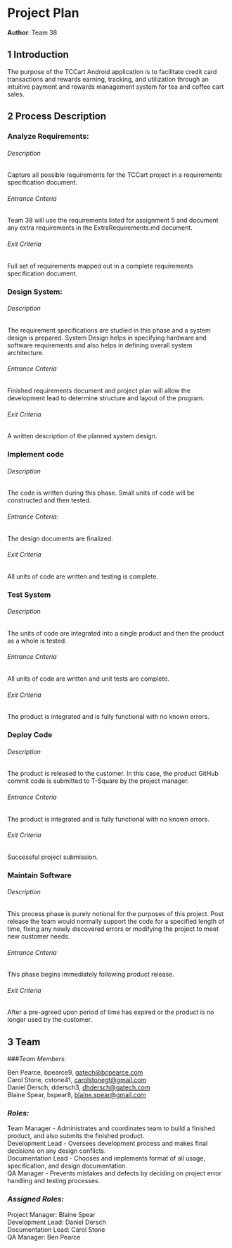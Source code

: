 # Project Plan

**Author**: Team 38

## 1 Introduction

The purpose of the TCCart Android application is to facilitate credit card transactions and rewards earning, tracking, and utilization through an intuitive payment and rewards management system for tea and coffee cart sales.

## 2 Process Description

### Analyze Requirements:

###### Description
Capture all possible requirements for the TCCart project in a requirements specification document.

###### Entrance Criteria
Team 38 will use the requirements listed for assignment 5 and document any extra requirements in the ExtraRequirements.md document.

###### Exit Criteria
Full set of requirements mapped out in a complete requirements specification document.

### Design System:

###### Description 
The requirement specifications are studied in this phase and a system design is prepared. System Design helps in specifying hardware and software requirements and also helps in defining overall system architecture.

###### Entrance Criteria
Finished requirements document and project plan will allow the development lead to determine structure and layout of the program.

###### Exit Criteria
A written description of the planned system design.

### Implement code

###### Description
The code is written during this phase. Small units of code will be constructed and then tested.  

###### Entrance Criteria: 
The design documents are finalized.  

###### Exit Criteria 
All units of code are written and testing is complete.  

### Test System

###### Description 
The units of code are integrated into a single product and then the product as a whole is tested.  

###### Entrance Criteria
All units of code are written and unit tests are complete.  

###### Exit Criteria
The product is integrated and is fully functional with no known errors.  

### Deploy Code

###### Description

The product is released to the customer. In this case, the product GitHub commit code is submitted to T-Square by the project manager.  

###### Entrance Criteria

The product is integrated and is fully functional with no known errors.  

###### Exit Criteria 

Successful project submission.  

### Maintain Software

###### Description

This process phase is purely notional for the purposes of this project. Post release the team would normally support the code for a specified length of time, fixing any newly discovered errors or modifying the project to meet new customer needs.  

###### Entrance Criteria

This phase begins immediately following product release.  

###### Exit Criteria

After a pre-agreed upon period of time has expired or the product is no longer used by the customer.  

## 3 Team

###*Team Members:*

Ben Pearce, bpearce9, gatech@bcpearce.com  
Carol Stone, cstone41, carolstonegt@gmail.com  
Daniel Dersch, ddersch3, dhdersch@gatech.com  
Blaine Spear, bspear8, blaine.spear@gmail.com  
    
### *Roles:*

Team Manager - Administrates and coordinates team to build a finished product, and also submits the finished product.  
Development Lead - Oversees development process and makes final decisions on any design conflicts.  
Documentation Lead - Chooses and implements format of all usage, specification, and design documentation.  
QA Manager - Prevents mistakes and defects by deciding on project error handling and testing processes.  

### *Assigned Roles:*

Project Manager: Blaine Spear  
Development Lead: Daniel Dersch  
Documentation Lead: Carol Stone  
QA Manager: Ben Pearce  
